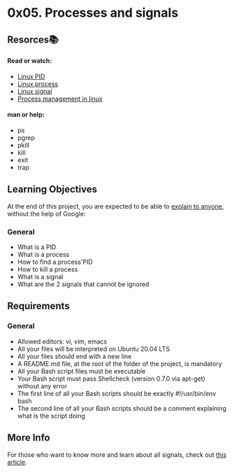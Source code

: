 # 0x05. Processes and signals
## Resorces:books:
#### Read or watch:
* [Linux PID](http://www.linfo.org/pid.html)
* [Linux process](https://www.thegeekstuff.com/2012/03/linux-processes-environment/)
* [Linux signal](https://www.educative.io/answers/what-are-linux-signals)
* [Process management in linux](https://www.digitalocean.com/community/tutorials/process-management-in-linux)
#### man or help:
* ps 
* pgrep
* pkill
* kill
* exit
* trap
## Learning Objectives
At the end of this project, you are expected to be able to [explain to anyone](https://fs.blog/feynman-learning-technique/), without the help of Google:
### General
* What is a PID
* What is a process
* How to find a process'PID
* How to kill a process
* What is a signal
* What are the 2 signals that cannot be ignored 
## Requirements
### General
* Allowed editors: vi, vim, emacs
* All your files will be interpreted on Ubuntu 20.04 LTS
* All your files should end with a new line
* A README.md file, at the root of the folder of the project, is mandatory
* All your Bash script files must be executable
* Your Bash script must pass Shellcheck (version 0.7.0 via apt-get) without any error
* The first line of all your Bash scripts should be exactly #!/usr/bin/env bash
* The second line of all your Bash scripts should be a comment explaining what is the script doing
## More Info
For those who want to know more and learn about all signals, check out [this article](https://www.computerhope.com/unix/signals.htm).

